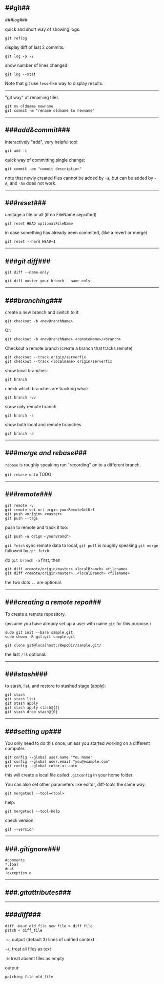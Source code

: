 ##git##
---
###_log_###

quick and short way of showing logs:

    git reflog

display diff of last 2 commits:

    git log -p -2

show number of lines changed

    git log --stat

Note that git use `less`-like way to display results.

---

"git way" of renaming files

    git mv oldname newname
    git commit -m "rename oldname to newname"
---
###_add&commit_###
---
interactively "add", very helpful tool:

    git add -i 
 
quick way of committing single change:

    git commit -am "commit description"

note that newly created files cannot be added by `-a`, but can be added by `-A`, and `-Am` does not work.

---
###_reset_###
---
unstage a file or all (if no FileName sepcified)

    git reset HEAD optionalFileName

in case something has already been commited, (like a revert or merge)

    git reset --hard HEAD~1

---
###_git diff_###
---

    git diff --name-only

    git diff master your-branch --name-only
---
###_branching_###
---

create a new branch and switch to it:

    git checkout -b <newBranchName>

Or:

    git checkout -b <newBranchName> <remoteName>/<branch>

Checkout a remote branch (create a branch that tracks remote)

    git checkout --track origin/serverfix
    git checkout --track <localname> origin/serverfix

show local branches:

    git branch

check which branches are tracking what:

    git branch -vv

show only remote branch:

    git branch -r

show both local and remote branches

    git branch -a

---
###_merge and rebase_###
---

`rebase` is roughly speaking run "recording" on to a different branch.

`git rebase onto` TODO


---
###_remote_###
---

    git remote -v
    git remote set-url orgin yourRemoteGitUrl
    git push <origin> <master>
    git push --tags

push to remote and track it too:

    git push -u orign <yourBranch>

`git fetch` sync remote data to local, `git pull` is roughly speaking `git merge` followed by `git fetch`. 

do `git branch -a` first, then

    git diff <remote/origin/master> <localBranch> <filename>
    git diff <remote/origin/master>..<localBranch> <filename>

the two dots `..` are optional.


---
###_creating a remote repo_###
---

To create a remote repository.

(assume you have already set up a user with name `git` for this purpose.)

    sudo git init --bare sample.git
    sudo chown -R git:git sample.git

    git clone git@localhost:/RepoDir/sample.git/

the last `/` is optional.

---
###_stash_###
---

to stash, list, and restore to stashed stage (apply):

    git stash
    git stash list
    git stash apply
    git stash apply stash@{2}
    git stash drop stash@{0}

---
###_setting up_###
---
You only need to do this once, unless you started working on a different computer.

    git config --global user.name "You Name"
    git config --global user.email "you@example.com"
    git config --global color.ui auto

this will create a local file called `.gitconfig` in your home folder.

You can also set other parameters like editor, diff-tools the same way.

    git mergetool --tool=<tool>

help:

    git mergetool --tool-help

check version:

    git --version

---
###_.gitignore_###
---

    #comments
    *.[oa]
    #not
    !exception.o


---
###_.gitattributes_###
---


---
###_diff_###
---

    diff -Naur old_file new_file > diff_file
    patch < diff_file

`-u`, output (default 3) lines of unified context

`-a`, treat all files as text

`-N` treat absent files as empty



output:

    patching file old_file